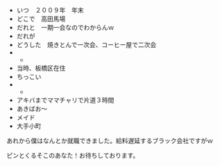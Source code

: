 * いつ　２００９年　年末
* どこで　高田馬場
* だれと　一期一会なのでわからんｗ
* だれが
* どうした　焼きとんで一次会、コーヒー屋で二次会
* -
* 当時、板橋区在住
* ちっこい
* -
* アキバまでママチャリで片道３時間
* あきばお～
* メイド
* 大手小町


あれから僕はなんとか就職できました。給料遅延するブラック会社ですがｗ

ピンとくるそこのあなた！お待ちしております。